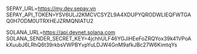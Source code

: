 SEPAY_URL=https://my.dev.sepay.vn
SEPAY_API_TOKEN=YSV6ULJ2KMCVCSYZL9A4XDUPYQRODWLIEQFWTGAQ0H7ODM0UTRXHEJZRMQNIATU2

SOLANA_URL=https://api.devnet.solana.com
SOLANA_SENDER_SECRET_KEY=4jchhULF46YGJiHEeFoZRQYox39k41VPoAkXuubJ6LRhQ6t39rkbsVWPBYvpYuLDJW4GnM9afkJBc27W6KimtqYs